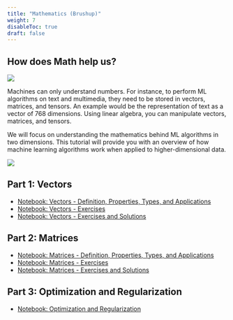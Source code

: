 ```yaml
---
title: "Mathematics (Brushup)"
weight: 7
disableToc: true
draft: false
---
```


## How does Math help us?

![](https://raw.githubusercontent.com/aaubs/ds-master/main/data/Images/Math-ML.jpeg)

Machines can only understand numbers. For instance, to perform ML algorithms on text and multimedia, they need to be stored in vectors, matrices, and tensors. An example would be the representation of text as a vector of 768 dimensions. Using linear algebra, you can manipulate vectors, matrices, and tensors.



We will focus on understanding the mathematics behind ML algorithms in two dimensions. This tutorial will provide you with an overview of how machine learning algorithms work when applied to higher-dimensional data.

![](https://raw.githubusercontent.com/aaubs/ds-master/main/data/Images/Math.png)

## Part 1: Vectors

* [Notebook: Vectors - Definition, Properties, Types, and Applications](https://colab.research.google.com/github/aaubs/ds-master/blob/main/notebooks/M1-Linear-Algebra-Vectors-V5.ipynb)
* [Notebook: Vectors - Exercises](https://colab.research.google.com/github/aaubs/ds-master/blob/main/notebooks/M1-Linear-Algebra-Vectors-V5-Exercises.ipynb)
* [Notebook: Vectors - Exercises and Solutions](https://colab.research.google.com/github/aaubs/ds-master/blob/main/notebooks/M1-Linear-Algebra-Vectors-V5-Exercises-Solutions.ipynb)


## Part 2: Matrices

* [Notebook: Matrices - Definition, Properties, Types, and Applications](https://colab.research.google.com/github/aaubs/ds-master/blob/main/notebooks/M1_Linear_Algebra_Matrices_V7.ipynb)
* [Notebook: Matrices - Exercises](https://colab.research.google.com/github/aaubs/ds-master/blob/main/notebooks/M1_Linear_Algebra_Matrices_V6_Exercises.ipynb)
* [Notebook: Matrices - Exercises and Solutions](https://github.com/aaubs/ds-master/blob/main/notebooks/M1-Linear-Algebra-Matrices-Exercises-Solutions-V9.ipynb)



## Part 3: Optimization and Regularization
* [Notebook: Optimization and Regularization](https://colab.research.google.com/github/aaubs/ds-master/blob/main/notebooks/M1-Linear-Algebra-Optimization-Regularization-V5.ipynb)